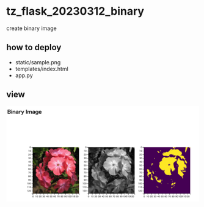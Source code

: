 # tz_flask_20230312_binary
create binary image

## how to deploy
- static/sample.png
- templates/index.html
- app.py

## view
<img src='binary.png' width='800'>

